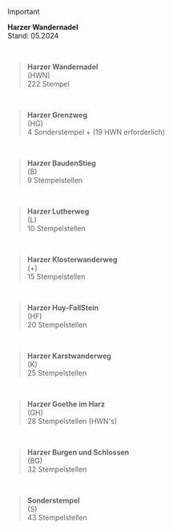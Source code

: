 
> [!IMPORTANT]
> **Harzer Wandernadel**
> <br>
> Stand:  05.2024

<br>

> **Harzer Wandernadel**
> <br>
> (HWN)
> <br>
> 222 Stempel

<br>

> **Harzer Grenzweg**
> <br>
> (HG)
> <br>
> 4 Sonderstempel + (19 HWN erforderlich)

<br>

> **Harzer BaudenStieg**
> <br>
> (B)
> <br>
> 9 Stempelstellen

<br>

> **Harzer Lutherweg**
> <br>
> (L)
> <br>
> 10 Stempelstellen

<br>

> **Harzer Klosterwanderweg**
> <br>
> (+)
> <br>
> 15 Stempelstellen

<br>

> **Harzer Huy-FallStein**
> <br>
> (HF)
> <br>
> 20 Stempelstellen

<br>

> **Harzer Karstwanderweg**
> <br>
> (K)
> <br>
> 25 Stempelstellen

<br>

> **Harzer Goethe im Harz**
> <br>
> (GH)
> <br>
> 28 Stempelstellen  (HWN's) 

<br>

> **Harzer Burgen und Schlossen**
> <br>
> (BG)
> <br>
> 32 Stempelstellen 

<br>
	      
> **Sonderstempel**
> <br>
> (S)
> <br>
>  43 Stempelstellen 

<br>
